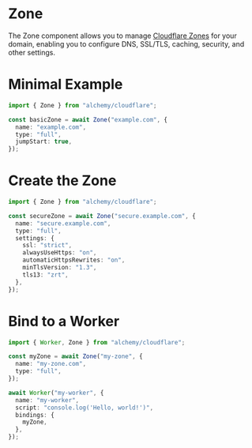 # Zone

The Zone component allows you to manage [Cloudflare Zones](https://developers.cloudflare.com/dns/zone-setups/) for your domain, enabling you to configure DNS, SSL/TLS, caching, security, and other settings.

# Minimal Example

```ts
import { Zone } from "alchemy/cloudflare";

const basicZone = await Zone("example.com", {
  name: "example.com",
  type: "full",
  jumpStart: true,
});
```

# Create the Zone

```ts
import { Zone } from "alchemy/cloudflare";

const secureZone = await Zone("secure.example.com", {
  name: "secure.example.com",
  type: "full",
  settings: {
    ssl: "strict",
    alwaysUseHttps: "on",
    automaticHttpsRewrites: "on",
    minTlsVersion: "1.3",
    tls13: "zrt",
  },
});
```

# Bind to a Worker

```ts
import { Worker, Zone } from "alchemy/cloudflare";

const myZone = await Zone("my-zone", {
  name: "my-zone.com",
  type: "full",
});

await Worker("my-worker", {
  name: "my-worker",
  script: "console.log('Hello, world!')",
  bindings: {
    myZone,
  },
});
```